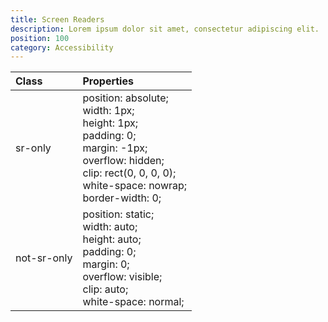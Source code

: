 ```yaml
---
title: Screen Readers
description: Lorem ipsum dolor sit amet, consectetur adipiscing elit.
position: 100
category: Accessibility
---
```


<div data-content-table="class-info">

| Class       | Properties                                                                                                                                                                                                     |
| :---------- | :------------------------------------------------------------------------------------------------------------------------------------------------------------------------------------------------------------- |
| sr-only     | position: absolute; <br /> width: 1px; <br /> height: 1px; <br /> padding: 0; <br /> margin: -1px; <br /> overflow: hidden; <br /> clip: rect(0, 0, 0, 0); <br /> white-space: nowrap; <br /> border-width: 0; |
| not-sr-only | position: static; <br /> width: auto; <br /> height: auto; <br /> padding: 0; <br /> margin: 0; <br /> overflow: visible; <br /> clip: auto; <br /> white-space: normal;                                       |

</div>
